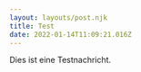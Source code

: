 ```yaml
---
layout: layouts/post.njk
title: Test
date: 2022-01-14T11:09:21.016Z
---
```

Dies ist eine Testnachricht.